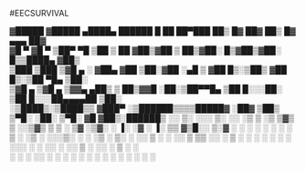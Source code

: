 #EECSURVIVAL

 

▓█████ ▓█████  ▄████▄    ██████  █    ██  ██▀███   ██▒   █▓ ██▓ ██▒   █▓ ▄▄▄       ██▓    
▓█   ▀ ▓█   ▀ ▒██▀ ▀█  ▒██    ▒  ██  ▓██▒▓██ ▒ ██▒▓██░   █▒▓██▒▓██░   █▒▒████▄    ▓██▒    
▒███   ▒███   ▒▓█    ▄ ░ ▓██▄   ▓██  ▒██░▓██ ░▄█ ▒ ▓██  █▒░▒██▒ ▓██  █▒░▒██  ▀█▄  ▒██░    
▒▓█  ▄ ▒▓█  ▄ ▒▓▓▄ ▄██▒  ▒   ██▒▓▓█  ░██░▒██▀▀█▄    ▒██ █░░░██░  ▒██ █░░░██▄▄▄▄██ ▒██░    
░▒████▒░▒████▒▒ ▓███▀ ░▒██████▒▒▒▒█████▓ ░██▓ ▒██▒   ▒▀█░  ░██░   ▒▀█░   ▓█   ▓██▒░██████▒
░░ ▒░ ░░░ ▒░ ░░ ░▒ ▒  ░▒ ▒▓▒ ▒ ░░▒▓▒ ▒ ▒ ░ ▒▓ ░▒▓░   ░ ▐░  ░▓     ░ ▐░   ▒▒   ▓▒█░░ ▒░▓  ░
 ░ ░  ░ ░ ░  ░  ░  ▒   ░ ░▒  ░ ░░░▒░ ░ ░   ░▒ ░ ▒░   ░ ░░   ▒ ░   ░ ░░    ▒   ▒▒ ░░ ░ ▒  ░
   ░      ░   ░        ░  ░  ░   ░░░ ░ ░   ░░   ░      ░░   ▒ ░     ░░    ░   ▒     ░ ░   
   ░  ░   ░  ░░ ░            ░     ░        ░           ░   ░        ░        ░  ░    ░  ░
              ░                                        ░            ░                     

                                    
